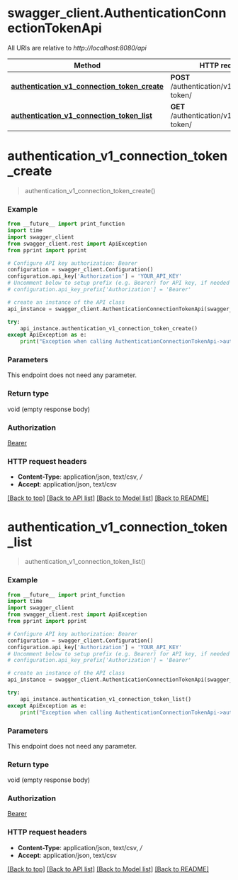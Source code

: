 # swagger_client.AuthenticationConnectionTokenApi

All URIs are relative to *http://localhost:8080/api*

Method | HTTP request | Description
------------- | ------------- | -------------
[**authentication_v1_connection_token_create**](AuthenticationConnectionTokenApi.md#authentication_v1_connection_token_create) | **POST** /authentication/v1/connection-token/ | 
[**authentication_v1_connection_token_list**](AuthenticationConnectionTokenApi.md#authentication_v1_connection_token_list) | **GET** /authentication/v1/connection-token/ | 


# **authentication_v1_connection_token_create**
> authentication_v1_connection_token_create()





### Example
```python
from __future__ import print_function
import time
import swagger_client
from swagger_client.rest import ApiException
from pprint import pprint

# Configure API key authorization: Bearer
configuration = swagger_client.Configuration()
configuration.api_key['Authorization'] = 'YOUR_API_KEY'
# Uncomment below to setup prefix (e.g. Bearer) for API key, if needed
# configuration.api_key_prefix['Authorization'] = 'Bearer'

# create an instance of the API class
api_instance = swagger_client.AuthenticationConnectionTokenApi(swagger_client.ApiClient(configuration))

try:
    api_instance.authentication_v1_connection_token_create()
except ApiException as e:
    print("Exception when calling AuthenticationConnectionTokenApi->authentication_v1_connection_token_create: %s\n" % e)
```

### Parameters
This endpoint does not need any parameter.

### Return type

void (empty response body)

### Authorization

[Bearer](../README.md#Bearer)

### HTTP request headers

 - **Content-Type**: application/json, text/csv, */*
 - **Accept**: application/json, text/csv

[[Back to top]](#) [[Back to API list]](../README.md#documentation-for-api-endpoints) [[Back to Model list]](../README.md#documentation-for-models) [[Back to README]](../README.md)

# **authentication_v1_connection_token_list**
> authentication_v1_connection_token_list()





### Example
```python
from __future__ import print_function
import time
import swagger_client
from swagger_client.rest import ApiException
from pprint import pprint

# Configure API key authorization: Bearer
configuration = swagger_client.Configuration()
configuration.api_key['Authorization'] = 'YOUR_API_KEY'
# Uncomment below to setup prefix (e.g. Bearer) for API key, if needed
# configuration.api_key_prefix['Authorization'] = 'Bearer'

# create an instance of the API class
api_instance = swagger_client.AuthenticationConnectionTokenApi(swagger_client.ApiClient(configuration))

try:
    api_instance.authentication_v1_connection_token_list()
except ApiException as e:
    print("Exception when calling AuthenticationConnectionTokenApi->authentication_v1_connection_token_list: %s\n" % e)
```

### Parameters
This endpoint does not need any parameter.

### Return type

void (empty response body)

### Authorization

[Bearer](../README.md#Bearer)

### HTTP request headers

 - **Content-Type**: application/json, text/csv, */*
 - **Accept**: application/json, text/csv

[[Back to top]](#) [[Back to API list]](../README.md#documentation-for-api-endpoints) [[Back to Model list]](../README.md#documentation-for-models) [[Back to README]](../README.md)

